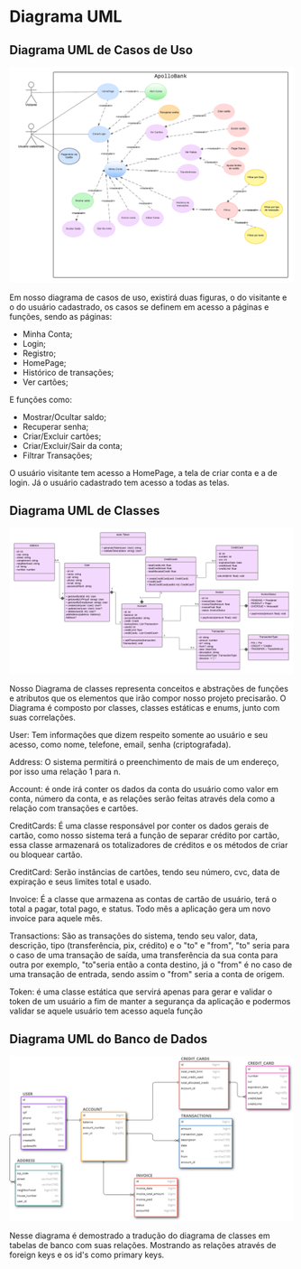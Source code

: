 # Diagrama UML
## Diagrama UML de Casos de Uso
<img src="./Apollo - use Case.png"/>

Em nosso diagrama de casos de uso, existirá duas figuras, o do visitante e o do usuário cadastrado, os casos se definem em acesso a páginas e funções, sendo as páginas:
- Minha Conta;
- Login;
- Registro;
- HomePage;
- Histórico de transações;
- Ver cartões;

E funções como:
- Mostrar/Ocultar saldo;
- Recuperar senha;
- Criar/Excluir cartões;
- Criar/Excluir/Sair da conta;
- Filtrar Transações;

O usuário visitante tem acesso a HomePage, a tela de criar conta e a de login.
Já o usuário cadastrado tem acesso a todas as telas.

## Diagrama UML de Classes
<img src="Apollo - Diagrama UML.png"/>

Nosso Diagrama de classes representa conceitos e abstrações de funções e atributos que os elementos que irão compor nosso projeto precisarão.
O Diagrama é composto por classes, classes estáticas e enums, junto com suas correlações.

User: Tem informações que dizem respeito somente ao usuário e seu acesso, como nome, telefone, email, senha (criptografada).

Address: O sistema permitirá o preenchimento de mais de um endereço, por isso uma relação 1 para n.

Account: é onde irá conter os dados da conta do usuário como valor em conta, número da conta, e as relações serão feitas através dela como a relação com transações e cartões.

CreditCards: É uma classe responsável por conter os dados gerais de cartão, como nosso sistema terá a função de separar crédito por cartão, essa classe armazenará os totalizadores de créditos e os métodos de criar ou bloquear cartão.

CreditCard: Serão instâncias de cartões, tendo seu número, cvc, data de expiração e seus limites total e usado.

Invoice: É a classe que armazena as contas de cartão de usuário, terá o total a pagar, total pago, e status. Todo mês a aplicação gera um novo invoice para aquele mês.

Transactions: São as transações do sistema, tendo seu valor, data, descrição, tipo (transferência, pix, crédito) e o "to" e "from", "to" seria para o caso de uma transação de saída, uma transferência da sua conta para outra por exemplo, "to"seria então a conta destino, já o "from" é no caso de uma transação de entrada, sendo assim o "from" seria a conta de origem.

Token: é uma classe estática que servirá apenas para gerar e validar o token de um usuário a fim de manter a segurança da aplicação e podermos validar se aquele usuário tem acesso aquela função

## Diagrama UML do Banco de Dados
<img src="Apollo - UML DB.png"/>

Nesse diagrama é demostrado a tradução do diagrama de classes em tabelas de banco com suas relações.
Mostrando as relações através de foreign keys e os id's como primary keys.
